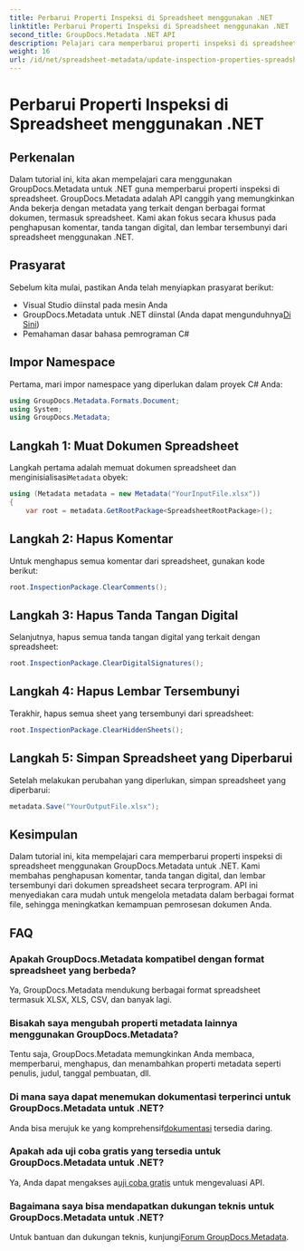 ```yaml
---
title: Perbarui Properti Inspeksi di Spreadsheet menggunakan .NET
linktitle: Perbarui Properti Inspeksi di Spreadsheet menggunakan .NET
second_title: GroupDocs.Metadata .NET API
description: Pelajari cara memperbarui properti inspeksi di spreadsheet menggunakan GroupDocs.Metadata untuk .NET. Kelola komentar, tanda tangan, dan lembar tersembunyi dengan mudah.
weight: 16
url: /id/net/spreadsheet-metadata/update-inspection-properties-spreadsheets/
---
```


# Perbarui Properti Inspeksi di Spreadsheet menggunakan .NET

## Perkenalan
Dalam tutorial ini, kita akan mempelajari cara menggunakan GroupDocs.Metadata untuk .NET guna memperbarui properti inspeksi di spreadsheet. GroupDocs.Metadata adalah API canggih yang memungkinkan Anda bekerja dengan metadata yang terkait dengan berbagai format dokumen, termasuk spreadsheet. Kami akan fokus secara khusus pada penghapusan komentar, tanda tangan digital, dan lembar tersembunyi dari spreadsheet menggunakan .NET.
## Prasyarat
Sebelum kita mulai, pastikan Anda telah menyiapkan prasyarat berikut:
- Visual Studio diinstal pada mesin Anda
-  GroupDocs.Metadata untuk .NET diinstal (Anda dapat mengunduhnya[Di Sini](https://releases.groupdocs.com/metadata/net/))
- Pemahaman dasar bahasa pemrograman C#

## Impor Namespace
Pertama, mari impor namespace yang diperlukan dalam proyek C# Anda:
```csharp
using GroupDocs.Metadata.Formats.Document;
using System;
using GroupDocs.Metadata;
```
## Langkah 1: Muat Dokumen Spreadsheet
 Langkah pertama adalah memuat dokumen spreadsheet dan menginisialisasi`Metadata` obyek:
```csharp
using (Metadata metadata = new Metadata("YourInputFile.xlsx"))
{
    var root = metadata.GetRootPackage<SpreadsheetRootPackage>();
```
## Langkah 2: Hapus Komentar
Untuk menghapus semua komentar dari spreadsheet, gunakan kode berikut:
```csharp
root.InspectionPackage.ClearComments();
```
## Langkah 3: Hapus Tanda Tangan Digital
Selanjutnya, hapus semua tanda tangan digital yang terkait dengan spreadsheet:
```csharp
root.InspectionPackage.ClearDigitalSignatures();
```
## Langkah 4: Hapus Lembar Tersembunyi
Terakhir, hapus semua sheet yang tersembunyi dari spreadsheet:
```csharp
root.InspectionPackage.ClearHiddenSheets();
```
## Langkah 5: Simpan Spreadsheet yang Diperbarui
Setelah melakukan perubahan yang diperlukan, simpan spreadsheet yang diperbarui:
```csharp
metadata.Save("YourOutputFile.xlsx");
```

## Kesimpulan
Dalam tutorial ini, kita mempelajari cara memperbarui properti inspeksi di spreadsheet menggunakan GroupDocs.Metadata untuk .NET. Kami membahas penghapusan komentar, tanda tangan digital, dan lembar tersembunyi dari dokumen spreadsheet secara terprogram. API ini menyediakan cara mudah untuk mengelola metadata dalam berbagai format file, sehingga meningkatkan kemampuan pemrosesan dokumen Anda.

## FAQ
### Apakah GroupDocs.Metadata kompatibel dengan format spreadsheet yang berbeda?
Ya, GroupDocs.Metadata mendukung berbagai format spreadsheet termasuk XLSX, XLS, CSV, dan banyak lagi.
### Bisakah saya mengubah properti metadata lainnya menggunakan GroupDocs.Metadata?
Tentu saja, GroupDocs.Metadata memungkinkan Anda membaca, memperbarui, menghapus, dan menambahkan properti metadata seperti penulis, judul, tanggal pembuatan, dll.
### Di mana saya dapat menemukan dokumentasi terperinci untuk GroupDocs.Metadata untuk .NET?
 Anda bisa merujuk ke yang komprehensif[dokumentasi](https://tutorials.groupdocs.com/metadata/net/) tersedia daring.
### Apakah ada uji coba gratis yang tersedia untuk GroupDocs.Metadata untuk .NET?
 Ya, Anda dapat mengakses a[uji coba gratis](https://releases.groupdocs.com/) untuk mengevaluasi API.
### Bagaimana saya bisa mendapatkan dukungan teknis untuk GroupDocs.Metadata untuk .NET?
 Untuk bantuan dan dukungan teknis, kunjungi[Forum GroupDocs.Metadata](https://forum.groupdocs.com/c/metadata/14).